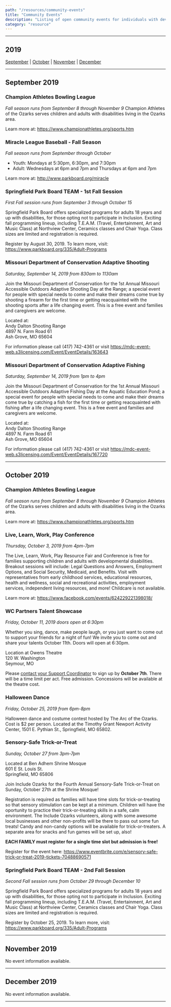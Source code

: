 ```yaml
---
path: "/resources/community-events"
title: "Community Events"
description: "Listing of open community events for individuals with developmental disabilities and their families. Events are located within and around Webster County."
category: "resource"
---
```


---

## 2019

[September](#september-2019) | [October](#october-2019) | [November](#november-2019) | [December](#december-2019)

---

## September 2019

### Champion Athletes Bowling League

_Fall season runs from September 8 through November 9_
Champion Athletes of the Ozarks serves children and adults with disabilities living in the Ozarks area.

Learn more at: https://www.championathletes.org/sports.htm

### Miracle League Baseball - Fall Season

_Fall season runs from September through October_

- Youth: Mondays at 5:30pm, 6:30pm, and 7:30pm
- Adult: Wednesdays at 6pm and 7pm and Thursdays at 6pm and 7pm

Learn more at: http://www.parkboard.org/miracle

### Springfield Park Board TEAM - 1st Fall Session

_First Fall session runs from September 3 through October 15_

Springfield Park Board offers specialized programs for adults 18 years and up with disabilities, for those opting not to participate in Inclusion. Exciting fall programming lineup, including T.E.A.M. (Travel, Entertainment, Art and Music Class) at Northview Center, Ceramics classes and Chair Yoga. Class sizes are limited and registration is required.

Register by August 30, 2019. To learn more, visit: https://www.parkboard.org/335/Adult-Programs

### Missouri Department of Conservation Adaptive Shooting

_Saturday, September 14, 2019 from 830am to 1130am_

Join the Missouri Department of Conservation for the 1st Annual Missouri Accessible Outdoors Adaptive Shooting Day at the Range; a special event for people with special needs to come and make their dreams come true by shooting a firearm for the first time or getting reacquainted with the shooting sports after a life changing event. This is a free event and families and caregivers are welcome.

Located at:  
Andy Dalton Shooting Range  
4897 N. Farm Road 61  
Ash Grove, MO 65604

For information please call (417) 742-4361 or visit https://mdc-event-web.s3licensing.com/Event/EventDetails/163643

### Missouri Department of Conservation Adaptive Fishing

_Saturday, September 14, 2019 from 1pm to 4pm_

Join the Missouri Department of Conservation for the 1st Annual Missouri Accessible Outdoors Adaptive Fishing Day at the Aquatic Education Pond; a special event for people with special needs to come and make their dreams come true by catching a fish for the first time or getting reacquainted with fishing after a life changing event. This is a free event and families and caregivers are welcome.

Located at:  
Andy Dalton Shooting Range  
4897 N. Farm Road 61  
Ash Grove, MO 65604

For information please call (417) 742-4361 or visit https://mdc-event-web.s3licensing.com/Event/EventDetails/167720

---

## October 2019

### Champion Athletes Bowling League

_Fall season runs from September 8 through November 9_
Champion Athletes of the Ozarks serves children and adults with disabilities living in the Ozarks area.

Learn more at: https://www.championathletes.org/sports.htm

### Live, Learn, Work, Play Conference

_Thursday, October 3, 2019 from 4pm-7pm_

The Live, Learn, Work, Play Resource Fair and Conference is free for families supporting children and adults with developmental disabilities. Breakout sessions will include: Legal Questions and Answers, Employment Options, and Social Security, Medicaid, and Benefits. Visit with representatives from early childhood services, educational resources, health and wellness, social and recreational activities, employment services, independent living resources, and more! Childcare is not available.

Learn more at: https://www.facebook.com/events/624229221398018/

### WC Partners Talent Showcase

_Friday, October 11, 2019 doors open at 6:30pm_

Whether you sing, dance, make people laugh, or you just want to come out to support your friends for a night of fun! We invite you to come out and share your talents October 11th. Doors will open at 6:30pm.

Location at Owens Theatre  
120 W. Washington  
Seymour, MO

Please [contact your Support Coordinator](/sc-contact/) to sign up by **October 7th**. There will be a time limit per act. Free admission. Concessions will be available at the theatre cost.

### Halloween Dance

_Friday, October 25, 2019 from 6pm-8pm_

Halloween dance and costume contest hosted by The Arc of the Ozarks. Cost is \$2 per person. Located at the Timothy Grant Newport Activity Center, 1501 E. Pythian St., Springfield, MO 65802.

### Sensory-Safe Trick-or-Treat

_Sunday, October 27 from 3pm-7pm_

Located at Ben Adhem Shrine Mosque  
601 E St. Louis St.  
Springfield, MO 65806

Join Include Ozarks for the Fourth Annual Sensory-Safe Trick-or-Treat on Sunday, October 27th at the Shrine Mosque!

Registration is required as families will have time slots for trick-or-treating so that sensory stimulation can be kept at a minimum. Children will have the oportunity to practice their trick-or-treating skills in a safe, calm environment. The Include Ozarks volunteers, along with some awesome local businesses and other non-profits will be there to pass out some fun treats! Candy and non-candy options will be available for trick-or-treaters. A separate area for snacks and fun games will be set up, also!

**EACH FAMILY must register for a single time slot but admission is free!**

Register for the event here: https://www.eventbrite.com/e/sensory-safe-trick-or-treat-2019-tickets-70488690571

### Springfield Park Board TEAM - 2nd Fall Session

_Second Fall session runs from October 29 through December 10_

Springfield Park Board offers specialized programs for adults 18 years and up with disabilities, for those opting not to participate in Inclusion. Exciting fall programming lineup, including T.E.A.M. (Travel, Entertainment, Art and Music Class) at Northview Center, Ceramics classes and Chair Yoga. Class sizes are limited and registration is required.

Register by October 25, 2019. To learn more, visit: https://www.parkboard.org/335/Adult-Programs

---

## November 2019

No event information available.

---

## December 2019

No event information available.

---
